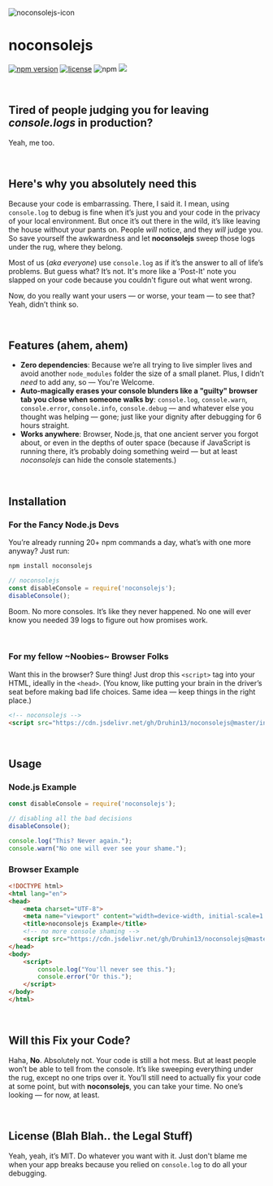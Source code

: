 
![noconsolejs-icon](https://github.com/user-attachments/assets/6fde4366-c34f-4552-9c8b-678a7061d96c)

# noconsolejs


[![npm version](https://img.shields.io/npm/v/noconsolejs.svg)](https://www.npmjs.com/package/noconsolejs)
[![license](https://img.shields.io/npm/l/noconsolejs.svg)](https://github.com/Druhin13/noconsolejs/blob/main/LICENSE)
![npm](https://img.shields.io/npm/dt/noconsolejs)
[![](https://data.jsdelivr.com/v1/package/gh/Druhin13/noconsolejs/badge?style=rounded)](https://www.jsdelivr.com/package/gh/Druhin13/noconsolejs)


<br>

## Tired of people judging you for leaving *console.logs* in production?

Yeah, me too.

<br>

## Here's why you absolutely need this

Because your code is embarrassing. There, I said it. I mean, using `console.log` to debug is fine when it’s just you and your code in the privacy of your local environment. But once it’s out there in the wild, it’s like leaving the house without your pants on. People *will* notice, and they *will* judge you. So save yourself the awkwardness and let **noconsolejs** sweep those logs under the rug, where they belong.

Most of us (*aka everyone*) use `console.log` as if it’s the answer to all of life’s problems. But guess what? It’s not. It's more like a 'Post-It' note you slapped on your code because you couldn't figure out what went wrong.

Now, do you really want your users — or worse, your team — to see that? Yeah, didn’t think so.

<br>


## Features (ahem, ahem)

- **Zero dependencies**: Because we’re all trying to live simpler lives and avoid another `node_modules` folder the size of a small planet. Plus, I didn’t *need* to add any, so — You're Welcome.
- **Auto-magically erases your console blunders like a "guilty" browser tab you close when someone walks by**: `console.log`, `console.warn`, `console.error`, `console.info`, `console.debug` — and whatever else you thought was helping — gone; just like your dignity after debugging for 6 hours straight.
- **Works anywhere**: Browser, Node.js, that one ancient server you forgot about, or even in the depths of outer space (because if JavaScript is running there, it’s probably doing something weird — but at least *noconsolejs* can hide the console statements.)

<br>


## Installation

### For the Fancy Node.js Devs

You’re already running 20+ npm commands a day, what’s with one more anyway? Just run:
```js
npm install noconsolejs
```

```js
// noconsolejs
const disableConsole = require('noconsolejs');
disableConsole();
```

Boom. No more consoles. It’s like they never happened. No one will ever know you needed 39 logs to figure out how promises work.

<br>

### For my fellow ~Noobies~ Browser Folks
Want this in the browser? Sure thing! Just drop this `<script>` tag into your HTML, ideally in the `<head>`. (You know, like putting your brain in the driver’s seat before making bad life choices. Same idea — keep things in the right place.)
```html
<!-- noconsolejs -->
<script src="https://cdn.jsdelivr.net/gh/Druhin13/noconsolejs@master/index.js"></script>
```

<br>


## Usage

### Node.js Example
```js
const disableConsole = require('noconsolejs');

// disabling all the bad decisions
disableConsole();

console.log("This? Never again.");
console.warn("No one will ever see your shame.");
```

### Browser Example
```html
<!DOCTYPE html>
<html lang="en">
<head>
    <meta charset="UTF-8">
    <meta name="viewport" content="width=device-width, initial-scale=1.0">
    <title>noconsolejs Example</title>
    <!-- no more console shaming -->
    <script src="https://cdn.jsdelivr.net/gh/Druhin13/noconsolejs@master/index.js"></script>
</head>
<body>
    <script>
        console.log("You'll never see this.");
        console.error("Or this.");
    </script>
</body>
</html>
```


<br>

## Will this Fix your Code?

Haha, **No**. Absolutely not. Your code is still a hot mess. But at least people won’t be able to tell from the console. It’s like sweeping everything under the rug, except no one trips over it. You’ll still need to actually fix your code at some point, but with **noconsolejs**, you can take your time. No one’s looking — for now, at least.

<br>


## License (Blah Blah.. the Legal Stuff)
Yeah, yeah, it’s MIT. Do whatever you want with it. Just don't blame me when your app breaks because you relied on `console.log` to do all your debugging.
